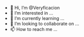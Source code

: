 - 👋 Hi, I’m @Veryficacion
- 👀 I’m interested in ...
- 🌱 I’m currently learning ...
- 💞️ I’m looking to collaborate on ...
- 📫 How to reach me ...

<!---
Veryficacion/Veryficacion is a ✨ special ✨ repository because its `README.md` (this file) appears on your GitHub profile.
You can click the Preview link to take a look at your changes.
--->

